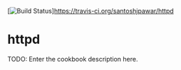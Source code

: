 [![Build Status](https://travis-ci.org/santoshjpawar/httpd.svg?branch=master)]https://travis-ci.org/santoshjpawar/httpd

# httpd

TODO: Enter the cookbook description here.

